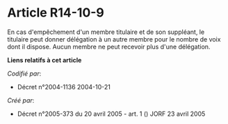 # Article R14-10-9

En cas d'empêchement d'un membre titulaire et de son suppléant, le titulaire peut donner délégation à un autre membre pour le
nombre de voix dont il dispose. Aucun membre ne peut recevoir plus d'une délégation.

**Liens relatifs à cet article**

_Codifié par_:

  - Décret n°2004-1136 2004-10-21

_Créé par_:

  - Décret n°2005-373 du 20 avril 2005 - art. 1 () JORF 23 avril 2005

